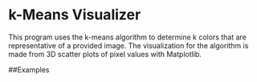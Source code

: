# k-Means Visualizer
This program uses the k-means algorithm to determine k colors that are representative of a provided image. The visualization for the algorithm is made from 3D scatter plots of pixel values with Matplotlib.

##Examples
